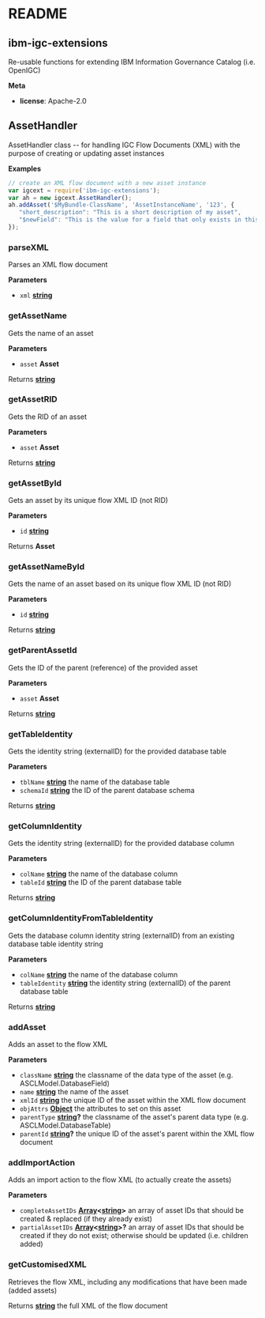 # README

<!-- Generated by documentation.js. Update this documentation by updating the source code. -->

## ibm-igc-extensions

Re-usable functions for extending IBM Information Governance Catalog (i.e. OpenIGC)

**Meta**

-   **license**: Apache-2.0

## AssetHandler

AssetHandler class -- for handling IGC Flow Documents (XML) with the purpose of creating or updating asset instances

**Examples**

```javascript
// create an XML flow document with a new asset instance
var igcext = require('ibm-igc-extensions');
var ah = new igcext.AssetHandler();
ah.addAsset('$MyBundle-ClassName', 'AssetInstanceName', '123', {
   "short_description": "This is a short description of my asset",
   "$newField": "This is the value for a field that only exists in this bundle (and class)"
});
```

### parseXML

Parses an XML flow document

**Parameters**

-   `xml` **[string](https://developer.mozilla.org/en-US/docs/Web/JavaScript/Reference/Global_Objects/String)** 

### getAssetName

Gets the name of an asset

**Parameters**

-   `asset` **Asset** 

Returns **[string](https://developer.mozilla.org/en-US/docs/Web/JavaScript/Reference/Global_Objects/String)** 

### getAssetRID

Gets the RID of an asset

**Parameters**

-   `asset` **Asset** 

Returns **[string](https://developer.mozilla.org/en-US/docs/Web/JavaScript/Reference/Global_Objects/String)** 

### getAssetById

Gets an asset by its unique flow XML ID (not RID)

**Parameters**

-   `id` **[string](https://developer.mozilla.org/en-US/docs/Web/JavaScript/Reference/Global_Objects/String)** 

Returns **Asset** 

### getAssetNameById

Gets the name of an asset based on its unique flow XML ID (not RID)

**Parameters**

-   `id` **[string](https://developer.mozilla.org/en-US/docs/Web/JavaScript/Reference/Global_Objects/String)** 

Returns **[string](https://developer.mozilla.org/en-US/docs/Web/JavaScript/Reference/Global_Objects/String)** 

### getParentAssetId

Gets the ID of the parent (reference) of the provided asset

**Parameters**

-   `asset` **Asset** 

Returns **[string](https://developer.mozilla.org/en-US/docs/Web/JavaScript/Reference/Global_Objects/String)** 

### getTableIdentity

Gets the identity string (externalID) for the provided database table

**Parameters**

-   `tblName` **[string](https://developer.mozilla.org/en-US/docs/Web/JavaScript/Reference/Global_Objects/String)** the name of the database table
-   `schemaId` **[string](https://developer.mozilla.org/en-US/docs/Web/JavaScript/Reference/Global_Objects/String)** the ID of the parent database schema

Returns **[string](https://developer.mozilla.org/en-US/docs/Web/JavaScript/Reference/Global_Objects/String)** 

### getColumnIdentity

Gets the identity string (externalID) for the provided database column

**Parameters**

-   `colName` **[string](https://developer.mozilla.org/en-US/docs/Web/JavaScript/Reference/Global_Objects/String)** the name of the database column
-   `tableId` **[string](https://developer.mozilla.org/en-US/docs/Web/JavaScript/Reference/Global_Objects/String)** the ID of the parent database table

Returns **[string](https://developer.mozilla.org/en-US/docs/Web/JavaScript/Reference/Global_Objects/String)** 

### getColumnIdentityFromTableIdentity

Gets the database column identity string (externalID) from an existing database table identity string

**Parameters**

-   `colName` **[string](https://developer.mozilla.org/en-US/docs/Web/JavaScript/Reference/Global_Objects/String)** the name of the database column
-   `tableIdentity` **[string](https://developer.mozilla.org/en-US/docs/Web/JavaScript/Reference/Global_Objects/String)** the identity string (externalID) of the parent database table

Returns **[string](https://developer.mozilla.org/en-US/docs/Web/JavaScript/Reference/Global_Objects/String)** 

### addAsset

Adds an asset to the flow XML

**Parameters**

-   `className` **[string](https://developer.mozilla.org/en-US/docs/Web/JavaScript/Reference/Global_Objects/String)** the classname of the data type of the asset (e.g. ASCLModel.DatabaseField)
-   `name` **[string](https://developer.mozilla.org/en-US/docs/Web/JavaScript/Reference/Global_Objects/String)** the name of the asset
-   `xmlId` **[string](https://developer.mozilla.org/en-US/docs/Web/JavaScript/Reference/Global_Objects/String)** the unique ID of the asset within the XML flow document
-   `objAttrs` **[Object](https://developer.mozilla.org/en-US/docs/Web/JavaScript/Reference/Global_Objects/Object)** the attributes to set on this asset
-   `parentType` **[string](https://developer.mozilla.org/en-US/docs/Web/JavaScript/Reference/Global_Objects/String)?** the classname of the asset's parent data type (e.g. ASCLModel.DatabaseTable)
-   `parentId` **[string](https://developer.mozilla.org/en-US/docs/Web/JavaScript/Reference/Global_Objects/String)?** the unique ID of the asset's parent within the XML flow document

### addImportAction

Adds an import action to the flow XML (to actually create the assets)

**Parameters**

-   `completeAssetIDs` **[Array](https://developer.mozilla.org/en-US/docs/Web/JavaScript/Reference/Global_Objects/Array)&lt;[string](https://developer.mozilla.org/en-US/docs/Web/JavaScript/Reference/Global_Objects/String)>** an array of asset IDs that should be created & replaced (if they already exist)
-   `partialAssetIDs` **[Array](https://developer.mozilla.org/en-US/docs/Web/JavaScript/Reference/Global_Objects/Array)&lt;[string](https://developer.mozilla.org/en-US/docs/Web/JavaScript/Reference/Global_Objects/String)>?** an array of asset IDs that should be created if they do not exist; otherwise should be updated (i.e. children added)

### getCustomisedXML

Retrieves the flow XML, including any modifications that have been made (added assets)

Returns **[string](https://developer.mozilla.org/en-US/docs/Web/JavaScript/Reference/Global_Objects/String)** the full XML of the flow document
